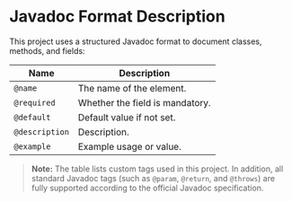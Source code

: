 # Javadoc Format Description

This project uses a structured Javadoc format to document classes, methods, and fields:

| Name           | Description                     |
|----------------|---------------------------------|
| `@name`        | The name of the element.        |
| `@required`    | Whether the field is mandatory. |
| `@default`     | Default value if not set.       |
| `@description` | Description.                    |
| `@example`     | Example usage or value.         |

> **Note:**
> The table lists custom tags used in this project. In addition, all standard Javadoc tags (such as `@param`, `@return`, and `@throws`) are fully supported according to the official Javadoc specification.
